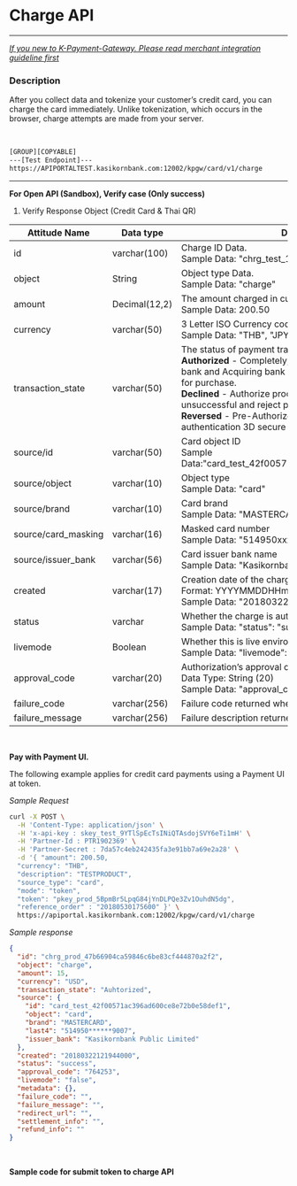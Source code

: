 # Charge API

---

[_If you new to K-Payment-Gateway. Please read merchant integration guideline first_](/open-api/guide/payment-gateway)

### Description

After you collect data and tokenize your customer’s credit card, you can charge the card immediately.
Unlike tokenization, which occurs in the browser, charge attempts are made from your server.

<br/>

```bash
[GROUP][COPYABLE]
---[Test Endpoint]---
https://APIPORTALTEST.kasikornbank.com:12002/kpgw/card/v1/charge
```

---

<strong>For Open API (Sandbox), Verify case (Only success)</strong>

1.  Verify Response Object (Credit Card & Thai QR)

| Attitude Name       | Data type     | Description                                                                                                                                                                                                                                                                                                                                           |
| ------------------- | ------------- | ----------------------------------------------------------------------------------------------------------------------------------------------------------------------------------------------------------------------------------------------------------------------------------------------------------------------------------------------------- |
| id                  | varchar(100)  | Charge ID Data.<br/>Sample Data: "chrg_test_12345678"                                                                                                                                                                                                                                                                                                 |
| object              | String        | Object type Data.<br/>Sample Data: "charge"                                                                                                                                                                                                                                                                                                           |
| amount              | Decimal(12,2) | The amount charged in currency unit.<br/>Sample Data: 200.50                                                                                                                                                                                                                                                                                          |
| currency            | varchar(50)   | 3 Letter ISO Currency code in upper case.<br/>Sample Data: "THB", "JPY" etc                                                                                                                                                                                                                                                                           |
| transaction_state   | varchar(50)   | The status of payment transaction. <br/>**Authorized** - Completely, authorize process with issue bank and Acquiring bank are captured a customer balance for purchase.<br/>**Declined** - Authorize process with issue bank. It not unsuccessful and reject payment.<br/>**Reversed** - Pre-Authorized - Payment need to do authentication 3D secure |
| source/id           | varchar(50)   | Card object ID<br/>Sample Data:"card_test_42f00571ac396ad600ce8e72b0e58def1"                                                                                                                                                                                                                                                                          |
| source/object       | varchar(10)   | Object type<br/>Sample Data: "card"                                                                                                                                                                                                                                                                                                                   |
| source/brand        | varchar(10)   | Card brand<br/>Sample Data: "MASTERCARD", "JCB", "VISA" etc.                                                                                                                                                                                                                                                                                          |
| source/card_masking | varchar(16)   | Masked card number<br/>Sample Data: "514950xxxxxx9007"                                                                                                                                                                                                                                                                                                |
| source/issuer_bank  | varchar(56)   | Card issuer bank name<br/>Sample Data: "Kasikornbank Public Limited"                                                                                                                                                                                                                                                                                  |
| created             | varchar(17)   | Creation date of the charge<br/>Format: YYYYMMDDHHmmSS<br/>Sample Data: "20180322121944000"                                                                                                                                                                                                                                                           |
| status              | varchar       | Whether the charge is authorized or not<br/>Sample Data: "status": "success"                                                                                                                                                                                                                                                                          |
| livemode            | Boolean       | Whether this is live environment (true) or not (false)<br/>Sample Data: "livemode": true                                                                                                                                                                                                                                                              |
| approval_code       | varchar(20)   | Authorization’s approval code from Issuer<br/>Data Type: String (20)<br/>Sample Data: "approval_code": "123456"                                                                                                                                                                                                                                       |
| failure_code        | varchar(256)  | Failure code returned when there is an error                                                                                                                                                                                                                                                                                                          |
| failure_message     | varchar(256)  | Failure description returned when there is an error                                                                                                                                                                                                                                                                                                   |

<br/>

**Pay with Payment UI.**

The following example applies for credit card payments using a Payment UI at token.

_Sample Request_

```bash
curl -X POST \
  -H 'Content-Type: application/json' \
  -H 'x-api-key : skey_test_9YTlSpEcTsINiQTAsdojSVY6eTi1mH' \
  -H 'Partner-Id : PTR1902369' \
  -H 'Partner-Secret : 7da57c4eb242435fa3e91bb7a69e2a28' \
  -d '{	"amount": 200.50,
  "currency": "THB",
  "description": "TESTPRODUCT",
  "source_type": "card",
  "mode": "token",
  "token": "pkey_prod_5BpmBr5LpqG84jYnDLPQe3Zv1OuhdN5dg",
  "reference_order" : "20180530175600" }' \
  https://apiportal.kasikornbank.com:12002/kpgw/card/v1/charge
```

_Sample response_

```json
{
  "id": "chrg_prod_47b66904ca59846c6be83cf444870a2f2",
  "object": "charge",
  "amount": 15,
  "currency": "USD",
  "transaction_state": "Auhtorized",
  "source": {
    "id": "card_test_42f00571ac396ad600ce8e72b0e58def1",
    "object": "card",
    "brand": "MASTERCARD",
    "last4": "514950******9007",
    "issuer_bank": "Kasikornbank Public Limited"
  },
  "created": "20180322121944000",
  "status": "success",
  "approval_code": "764253",
  "livemode": "false",
  "metadata": {},
  "failure_code": "",
  "failure_message": "",
  "redirect_url": "",
  "settlement_info": "",
  "refund_info": ""
}
```

<br/>

**Sample code for submit token to charge API**
